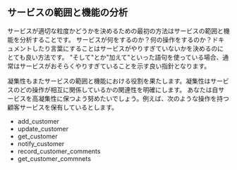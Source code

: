 ## サービスの範囲と機能の分析

サービスが適切な粒度かどうかを決めるための最初の方法はサービスの範囲と機能を分析することです。
サービスが何をするのか？何の操作をするのか？ドキュメントしたり言葉にすることはサービスがやりすぎていないかを決めるのにとても良い方法です。
"そして"とか"加えて"といった語句を使っている場合、通常はサービスがおそらくやりすぎていることを示す良い指針となります。

凝集性もまたサービスの範囲と機能における役割を果たします。凝集性はサービスのどの操作が相互に関係しているかの関連性を明確にします。
あなたは自サービスを高凝集性に保つよう努めたいでしょう。例えば、次のような操作を持つ顧客サービスを保有しているとします。

* add_customer
* update_customer
* get_customer
* notify_customer
* record_customer_comments
* get_customer_commnets
